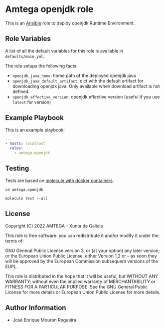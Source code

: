 # Amtega openjdk role

This is an [Ansible](http://www.ansible.com) role to deploy openjdk Runtime Environment.

## Role Variables

A list of all the default variables for this role is available in `defaults/main.yml`.

The role setups the following facts:

- `openjdk_java_home`: home path of the deployed openjdk java
- `openjdk_java_default_artifact`: dict with the default artifact for downloading openjdk java. Only available when download artifact is not defined.
- `openjdk_effective_version`: openjdk effective version (useful if you use `latest` for version)

## Example Playbook

This is an example playbook:

``` yaml
---
- hosts: localhost
  roles:
    - amtega.openjdk
```

## Testing

Tests are based on [molecule with docker containers](https://molecule.readthedocs.io/en/latest/installation.html).

```shell
cd amtega.openjdk

molecule test --all
```

## License

Copyright (C) 2022 AMTEGA - Xunta de Galicia

This role is free software: you can redistribute it and/or modify it under the terms of:

GNU General Public License version 3, or (at your option) any later version; or the European Union Public License, either Version 1.2 or – as soon they will be approved by the European Commission ­subsequent versions of the EUPL.

This role is distributed in the hope that it will be useful, but WITHOUT ANY WARRANTY; without even the implied warranty of MERCHANTABILITY or FITNESS FOR A PARTICULAR PURPOSE.  See the GNU General Public License for more details or European Union Public License for more details.

## Author Information

- José Enrique Mourón Regueira
